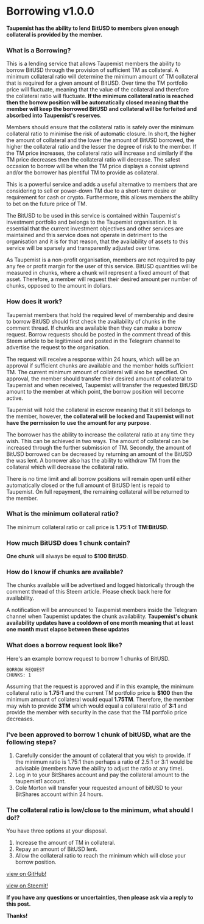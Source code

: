 # Borrowing v1.0.0
**Taupemist has the ability to lend BitUSD to members given enough collateral is provided by the member.**

### What is a Borrowing?
This is a lending service that allows Taupemist members the ability to borrow BitUSD through the provision of sufficient TM as collateral.
A minimum collateral ratio will determine the minimum amount of TM collateral that is required for a given amount of BitUSD.
Over time the TM portfolio price will fluctuate, meaning that the value of the collateral and therefore the collateral ratio will fluctuate. **If the minimum collateral ratio is reached then the borrow position will be automatically closed meaning that the member will keep the borrowed BitUSD and collateral will be forfeited and absorbed into Taupemist's reserves**.

Members should ensure that the collateral ratio is safely over the minimum collateral ratio to minimise the risk of automatic closure.
In short, the higher the amount of collateral and the lower the amount of BitUSD borrowed, the higher the collateral ratio and the lesser the degree of risk to the member.
If the TM price increases, the collateral ratio will increase and similarly if the TM price decreases then the collateral ratio will decrease.
The safest occasion to borrow will be when the TM price displays a consist uptrend and/or the borrower has plentiful TM to provide as collateral.

This is a powerful service and adds a useful alternative to members that are considering to sell or power-down TM due to a short-term desire or requirement for cash or crypto. Furthermore, this allows members the ability to bet on the future price of TM.

The BitUSD to be used in this service is contained within Taupemist's investment portfolio and belongs to the Taupemist organisation. It is essential that the current investment objectives and other services are maintained and this service does not operate in detriment to the organisation and it is for that reason, that the availability of assets to this service will be sparsely and transparently adjusted over time.

As Taupemist is a non-profit organisation, members are not required to pay any fee or profit margin for the user of this service.
BitUSD quantities will be measured in chunks, where a chunk will represent a fixed amount of that asset.
Therefore, a member will request their desired amount per number of chunks, opposed to the amount in dollars.

### How does it work?
Taupemist members that hold the required level of membership and desire to borrow BitUSD should first check the availability of chunks in the comment thread. If chunks are available then they can make a borrow request. Borrow requests should be posted in the comment thread of this Steem article to be legitimised and posted in the Telegram channel to advertise the request to the organisation.

The request will receive a response within 24 hours, which will be an approval if sufficient chunks are available and the member holds sufficient TM. The current minimum amount of collateral will also be specified.
On approval, the member should transfer their desired amount of collateral to Taupemist and when received, Taupemist will transfer the requested BitUSD amount to the member at which point, the borrow position will become active.

Taupemist will hold the collateral in escrow meaning that it still belongs to the member, however, **the collateral will be locked and Taupemist will not have the permission to use the amount for any purpose**.

The borrower has the ability to increase the collateral ratio at any time they wish. This can be achieved in two ways. The amount of collateral can be increased through the further submission of TM.
Secondly, the amount of BitUSD borrowed can be decreased by returning an amount of the BitUSD the was lent.
A borrower also has the ability to withdraw TM from the collateral which will decrease the collateral ratio.

There is no time limit and all borrow positions will remain open until either automatically closed or the full amount of BitUSD lent is repaid to Taupemist.
On full repayment, the remaining collateral will be returned to the member.

### What is the minimum collateral ratio?
The minimum collateral ratio or call price is **1.75:1** of **TM:BitUSD**.

### How much BitUSD does 1 chunk contain?
**One chunk** will always be equal to **$100 BitUSD**.

### How do I know if chunks are available?
The chunks available will be advertised and logged historically through the comment thread of this Steem article.
Please check back here for availability.

A notification will be announced to Taupemist members inside the Telegram channel when Taupemist updates the chunk availability.
**Taupemist's chunk availability updates have a cooldown of one month meaning that at least one month must elapse between these updates**

### What does a borrow request look like?
Here's an example borrow request to borrow 1 chunks of BitUSD.
```
BORROW REQUEST
CHUNKS: 1
```
Assuming that the request is approved and if in this example, the minimum collateral ratio is **1.75:1** and the current TM portfolio price is **$100** then the minimum amount of collateral would equal **1.75TM**.
Therefore, the member may wish to provide **3TM** which would equal a collateral ratio of **3:1** and provide the member with security in the case that the TM portfolio price decreases.

### I've been approved to borrow 1 chunk of bitUSD, what are the following steps?
1. Carefully consider the amount of collateral that you wish to provide.
If the minimum ratio is 1.75:1 then perhaps a ratio of 2.5:1 or 3:1 would be advisable (members have the ability to adjust the ratio at any time).
1. Log in to your BitShares account and pay the collateral amount to the taupemist1 account.
2. Cole Morton will transfer your requested amount of bitUSD to your BitShares account within 24 hours.

### The collateral ratio is low/close to the minimum, what should I do!?
You have three options at your disposal.
1. Increase the amount of TM in collateral.
2. Repay an amount of BitUSD lent.
3. Allow the collateral ratio to reach the minimum which will close your borrow position.

[view on GitHub!](https://github.com/TaupeMist/TaupeMist/blob/master/Borrow.md)

[view on Steemit!](https://steemit.com/taupemist/@cmorton/borrow-v1-0-0)

**If you have any questions or uncertainties, then please ask via a reply to this post.**

**Thanks!**
